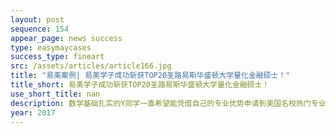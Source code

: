 ```yaml
---
layout: post
sequence: 154
appear_page: news success
type: easymaycases
success_type: fineart
src: /assets/articles/article166.jpg
title: "易美案例| 易美学子成功斩获TOP20圣路易斯华盛顿大学量化金融硕士！"
title_short: 易美学子成功斩获TOP20圣路易斯华盛顿大学量化金融硕士！
use_short_title: nan
description: 数学基础扎实的Y同学一直希望能凭借自己的专业优势申请到美国名校热门专业的录取。然而专注于专业知识学习的他，课外活动及实习经历却寥寥可数。一向头疼英语的他对于标准化考试也畏惧不已。为此，他货比三家，找到了易美团队，希望最优质的定制化辅导服务能将他送入心目中理想的大学。
year: 2017
---
```


